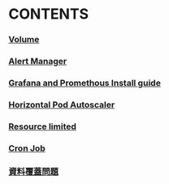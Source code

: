 # CONTENTS

### [Volume](https://github.com/Zi-Shane/Rancher-note/blob/master/volume.md)
### [Alert Manager](https://github.com/Zi-Shane/Rancher-note/blob/master/Alert_Manager.md)
### [Grafana and Promethous Install guide](https://github.com/Zi-Shane/Rancher-note/blob/master/Grafana%20and%20Promethous%20Install%20guide.md)
### [Horizontal Pod Autoscaler](https://github.com/Zi-Shane/Rancher-note/blob/master/hpa.md)
### [Resource limited](https://github.com/Zi-Shane/Rancher-note/blob/master/resource_limited.md)
### [Cron Job](https://github.com/Zi-Shane/Rancher-note/blob/master/Cron_Job.md)
### [資料覆蓋問題](https://github.com/Zi-Shane/Rancher-note/blob/master/%E8%B3%87%E6%96%99%E8%A6%86%E8%93%8B%E5%95%8F%E9%A1%8C.md)

